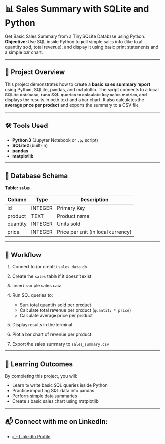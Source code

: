 # 📊 Sales Summary with SQLite and Python

Get Basic Sales Summary from a Tiny SQLite Database using Python.
**Objective:** Use SQL inside Python to pull simple sales info (like total quantity sold, total revenue), and display it using basic print statements and a simple bar chart.

---

## 📌 Project Overview

This project demonstrates how to create a **basic sales summary report** using Python, SQLite, pandas, and matplotlib.
The script connects to a local SQLite database, runs SQL queries to calculate key sales metrics, and displays the results in both text and a bar chart.
It also calculates the **average price per product** and exports the summary to a CSV file.

---

## 🛠 Tools Used

* **Python 3** (Jupyter Notebook or `.py` script)
* **SQLite3** (built-in)
* **pandas**
* **matplotlib**

---

## 📂 Database Schema

**Table: `sales`**

| Column   | Type    | Description                        |
| -------- | ------- | ---------------------------------- |
| id       | INTEGER | Primary Key                        |
| product  | TEXT    | Product name                       |
| quantity | INTEGER | Units sold                         |
| price    | INTEGER | Price per unit (in local currency) |

---

## 🚀 Workflow

1. Connect to (or create) `sales_data.db`
2. Create the `sales` table if it doesn’t exist
3. Insert sample sales data
4. Run SQL queries to:

   * Sum total quantity sold per product
   * Calculate total revenue per product (`quantity * price`)
   * Calculate average price per product
5. Display results in the terminal
6. Plot a bar chart of revenue per product
7. Export the sales summary to `sales_summary.csv`

---

## 🎯 Learning Outcomes

By completing this project, you will:

* Learn to write basic SQL queries inside Python
* Practice importing SQL data into pandas
* Perform simple data summaries
* Create a basic sales chart using matplotlib

---

## 📬 Connect with me on LinkedIn:
- <a href="https://www.linkedin.com/in/geetha-venkatesan2205/">👉 LinkedIn Profile</a>
